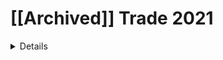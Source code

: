 # [[Archived]] Trade 2021

<details><summery>Captured Films Without translating To English<summery>
<a href="https://www.aparat.com/v/TBk6t" target="_blank">Monetization and how to use the digital currency platform-Part 1</a>

<a href="https://www.aparat.com/v/WCUZ3" target="_blank">Monetization and how to use the digital currency platform-Part 2</a>

<a href="https://www.aparat.com/v/rbOZ9" target="_blank">Spot trading in low-risk-Binance-Part 1</a>

<a href="https://www.aparat.com/v/3o7hj" target="_blank">Future trading-Binance-Part 2-1</a>

<a href="https://www.aparat.com/v/D6TGn" target="_blank">Future trading-Binance-Part 2-2</a>

<a href="https://www.aparat.com/v/lc5Wt" target="_blank">Trading on the Binance-Part 3</a>
</details>